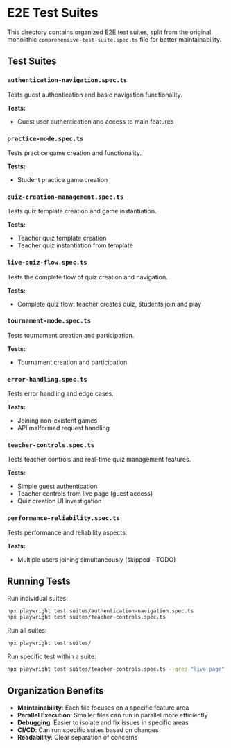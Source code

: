 # E2E Test Suites

This directory contains organized E2E test suites, split from the original monolithic `comprehensive-test-suite.spec.ts` file for better maintainability.

## Test Suites

### `authentication-navigation.spec.ts`
Tests guest authentication and basic navigation functionality.

**Tests:**
- Guest user authentication and access to main features

### `practice-mode.spec.ts`
Tests practice game creation and functionality.

**Tests:**
- Student practice game creation

### `quiz-creation-management.spec.ts`
Tests quiz template creation and game instantiation.

**Tests:**
- Teacher quiz template creation
- Teacher quiz instantiation from template

### `live-quiz-flow.spec.ts`
Tests the complete flow of quiz creation and navigation.

**Tests:**
- Complete quiz flow: teacher creates quiz, students join and play

### `tournament-mode.spec.ts`
Tests tournament creation and participation.

**Tests:**
- Tournament creation and participation

### `error-handling.spec.ts`
Tests error handling and edge cases.

**Tests:**
- Joining non-existent games
- API malformed request handling

### `teacher-controls.spec.ts`
Tests teacher controls and real-time quiz management features.

**Tests:**
- Simple guest authentication
- Teacher controls from live page (guest access)
- Quiz creation UI investigation

### `performance-reliability.spec.ts`
Tests performance and reliability aspects.

**Tests:**
- Multiple users joining simultaneously (skipped - TODO)

## Running Tests

Run individual suites:
```bash
npx playwright test suites/authentication-navigation.spec.ts
npx playwright test suites/teacher-controls.spec.ts
```

Run all suites:
```bash
npx playwright test suites/
```

Run specific test within a suite:
```bash
npx playwright test suites/teacher-controls.spec.ts --grep "live page"
```

## Organization Benefits

- **Maintainability**: Each file focuses on a specific feature area
- **Parallel Execution**: Smaller files can run in parallel more efficiently
- **Debugging**: Easier to isolate and fix issues in specific areas
- **CI/CD**: Can run specific suites based on changes
- **Readability**: Clear separation of concerns